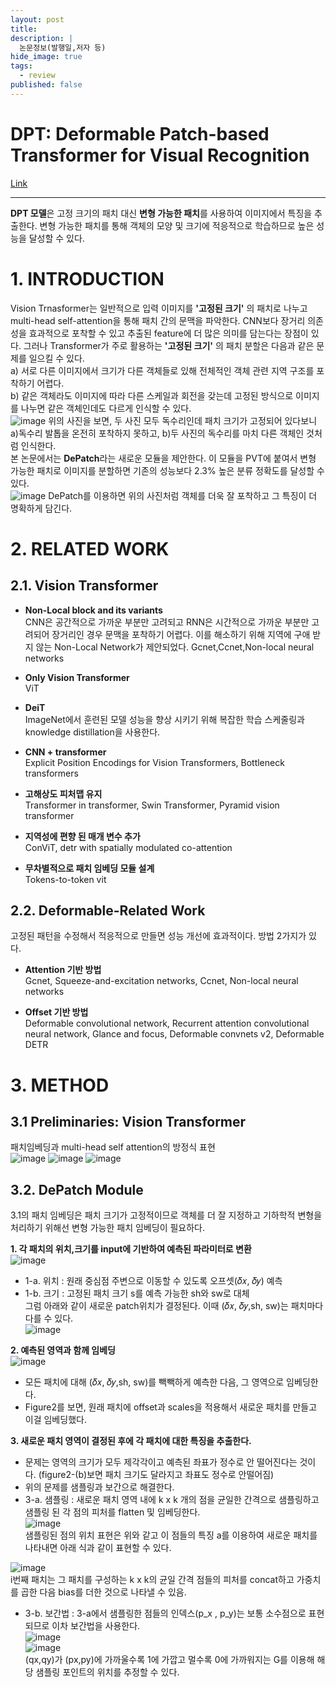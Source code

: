```yaml
---
layout: post
title: 
description: |
  논문정보(발행일,저자 등)
hide_image: true
tags:
  - review
published: false
---
```


# DPT: Deformable Patch-based Transformer for Visual Recognition
[Link](https://arxiv.org/abs/2107.14467)
* * *
**DPT 모델**은 고정 크기의 패치 대신 **변형 가능한 패치**를 사용하여 이미지에서 특징을 추출한다. 변형 가능한 패치를 통해
객체의 모양 및 크기에 적응적으로 학습하므로 높은 성능을 달성할 수 있다.

# 1. INTRODUCTION
Vision Trnasformer는 일반적으로 입력 이미지를 **'고정된 크기'** 의 패치로 나누고 multi-head self-attention을 통해 
패치 간의 문맥을 파악한다. CNN보다 장거리 의존성을 효과적으로 포착할 수 있고 추출된 feature에 더 많은 의미를 담는다는 장점이 있다.
그러나 Transformer가 주로 활용하는 **'고정된 크기'** 의 패치 분할은 다음과 같은 문제를 일으킬 수 있다.   
a) 서로 다른 이미지에서 크기가 다른 객체들로 있해 전체적인 객체 관련 지역 구조를 포착하기 어렵다.   
b) 같은 객체라도 이미지에 따라 다른 스케일과 회전을 갖는데 고정된 방식으로 이미지를 나누면 같은 객체인데도 다르게 인식할 수 있다.   
![image](https://user-images.githubusercontent.com/69246778/237038936-99a4b878-281d-4f7a-a1fd-adfc1de32420.png)
위의 사진을 보면, 두 사진 모두 독수리인데 패치 크기가 고정되어 있다보니 a)독수리 발톱을 온전히 포착하지 못하고, b)두 사진의 독수리를 
마치 다른 객체인 것처럼 인식한다.   
본 논문에서는 **DePatch**라는 새로운 모듈을 제안한다. 이 모듈을 PVT에 붙여서 변형 가능한 패치로 이미지를 분할하면 기존의 성능보다
2.3% 높은 분류 정확도를 달성할 수 있다.   
![image](https://user-images.githubusercontent.com/69246778/237039006-1905f92a-5c18-47b2-8d80-672e8e2ae917.png)
DePatch를 이용하면 위의 사진처럼 객체를 더욱 잘 포착하고 그 특징이 더 명확하게 담긴다. 



# 2. RELATED WORK
## 2.1. Vision Transformer
* **Non-Local block and its variants**   
CNN은 공간적으로 가까운 부분만 고려되고 RNN은 시간적으로 가까운 부분만 고려되어 장거리인 경우 문맥을 포착하기 어렵다. 
이를 해소하기 위해 지역에 구애 받지 않는 Non-Local Network가 제안되었다. Gcnet,Ccnet,Non-local neural networks   
   
* **Only Vision Transformer**   
ViT
   
* **DeiT**   
ImageNet에서 훈련된 모델 성능을 향상 시키기 위해 복잡한 학습 스케줄링과 knowledge distillation을 사용한다.   
   
* **CNN + transformer**   
Explicit Position Encodings for Vision Transformers, Bottleneck transformers   
   
* **고해상도 피처맵 유지**   
Transformer in transformer, Swin Transformer, Pyramid vision transformer   
   
* **지역성에 편향 된 매개 변수 추가**   
ConViT, detr with spatially modulated co-attention   
   
* **무차별적으로 패치 임베딩 모듈 설계**   
Tokens-to-token vit   

## 2.2. Deformable-Related Work
고정된 패턴을 수정해서 적응적으로 만들면 성능 개선에 효과적이다. 방법 2가지가 있다.   
* **Attention 기반 방법**   
Gcnet, Squeeze-and-excitation networks, Ccnet, Non-local neural networks   
   
* **Offset 기반 방법**   
Deformable convolutional network, Recurrent attention convolutional neural network, Glance and focus, Deformable convnets v2, Deformable DETR

# 3. METHOD
## 3.1 Preliminaries: Vision Transformer
패치임베딩과 multi-head self attention의 방정식 표현   
![image](https://github.com/Udayeon/Udayeon.github.io/assets/69246778/06343b97-d382-4efc-a870-061d0f5cef06)
![image](https://github.com/Udayeon/Udayeon.github.io/assets/69246778/c5b754d5-3f93-4b0b-84f1-f30860636a5a)
![image](https://github.com/Udayeon/Udayeon.github.io/assets/69246778/3867b034-73c5-4248-9316-543c2cb1c482)

## 3.2. DePatch Module
3.1의 패치 임베딩은 패치 크기가 고정적이므로 객체를 더 잘 지정하고 기하학적 변형을 처리하기 위해선 변형 가능한 패치 임베딩이 필요하다.   
   
**1. 각 패치의 위치,크기를 input에 기반하여 예측된 파라미터로 변환**   
![image](https://github.com/Udayeon/Udayeon.github.io/assets/69246778/9f7072e7-b756-41d4-b295-6d37ae2a3173)   
* 1-a. 위치 : 원래 중심점 주변으로 이동할 수 있도록 오프셋(𝛿𝑥, 𝛿𝑦) 예측   
* 1-b. 크기 : 고정된 패치 크기 s를 예측 가능한 sh와 sw로 대체   
그럼 아래와 같이 새로운 patch위치가 결정된다. 이때 (𝛿𝑥, 𝛿𝑦,sh, sw)는 패치마다 다를 수 있다.   
![image](https://github.com/Udayeon/Udayeon.github.io/assets/69246778/7eaa0772-8152-42c4-b5b5-fd57fd63416a)   
   
**2. 예측된 영역과 함께 임베딩**   
![image](https://github.com/Udayeon/Udayeon.github.io/assets/69246778/6193a70c-1095-433b-aed9-42ae3eb10939)   
* 모든 패치에 대해 (𝛿𝑥, 𝛿𝑦,sh, sw)를 빽빽하게 예측한 다음, 그 영역으로 임베딩한다.   
* Figure2를 보면, 원래 패치에 offset과 scales을 적용해서 새로운 패치를 만들고 이걸 임베딩했다.   

**3. 새로운 패치 영역이 결정된 후에 각 패치에 대한 특징을 추출한다.**
* 문제는 영역의 크기가 모두 제각각이고 예측된 좌표가 정수로 안 떨어진다는 것이다. (figure2-(b)보면 패치 크기도 달라지고 좌표도 정수로 안떨어짐)   
* 위의 문제를 샘플링과 보간으로 해결한다.   
* 3-a. 샘플링 : 새로운 패치 영역 내에 k x k 개의 점을 균일한 간격으로 샘플링하고 샘플링 된 각 점의 피처를 flatten 및 임베딩한다.   
![image](https://github.com/Udayeon/Udayeon.github.io/assets/69246778/3f1f3a10-47d8-46fb-b1b2-e0bf7e631c5e)   
샘플링된 점의 위치 표현은 위와 같고 이 점들의 특징 a를 이용하여 새로운 패치를 나타내면 아래 식과 같이 표현할 수 있다.   
   
![image](https://github.com/Udayeon/Udayeon.github.io/assets/69246778/141f6f64-35e3-45e9-876b-a0cb7b8913e2)   
i번째 패치는 그 패치를 구성하는 k x k의 균일 간격 점들의 피처를 concat하고 가중치를 곱한 다음 bias를 더한 것으로 나타낼 수 있음.   
   
* 3-b. 보간법 : 3-a에서 샘플링한 점들의 인덱스(p_x , p_y)는 보통 소수점으로 표현되므로 이차 보간법을 사용한다.   
![image](https://github.com/Udayeon/Udayeon.github.io/assets/69246778/6493d505-32dd-4173-807e-0625cb89f926)      
![image](https://github.com/Udayeon/Udayeon.github.io/assets/69246778/e6095842-ee03-48ce-99d5-2cbd18dc56d8)   
(qx,qy)가 (px,py)에 가까울수록 1에 가깝고 멀수록 0에 가까워지는 G를 이용해 해당 샘플링 포인트의 위치를 추정할 수 있다. 


